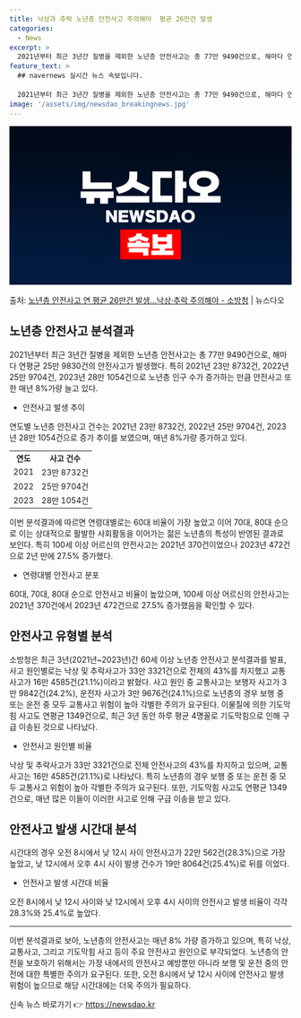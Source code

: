 ```yaml
---
title: 낙상과 추락 노년층 안전사고 주의해야  평균 26만건 발생
categories:
  - News
excerpt: >
  2021년부터 최근 3년간 질병을 제외한 노년층 안전사고는 총 77만 9490건으로, 해마다 연평균 25만 …
feature_text: >
  ## navernews 실시간 뉴스 속보입니다.

  2021년부터 최근 3년간 질병을 제외한 노년층 안전사고는 총 77만 9490건으로, 해마다 연평균 25만 …
image: '/assets/img/newsdao_breakingnews.jpg'
---
```


![뉴스다오 속보](/assets/img/newsdao_breakingnews.jpg)

<p>출처: <a href="https://newsdao.kr/3758" rel="dofollow">노년층 안전사고 연 평균 26만건 발생…낙상·추락 주의해야 - 소방청</a> | 뉴스다오</p>

<h2 data-ke-size="size26">노년층 안전사고 분석결과</h2>
<p data-ke-size="size16">2021년부터 최근 3년간 질병을 제외한 노년층 안전사고는 총 77만 9490건으로, 해마다 연평균 25만 9830건의 안전사고가 발생했다. 특히 2021년 23만 8732건, 2022년 25만 9704건, 2023년 28만 1054건으로 노년층 인구 수가 증가하는 만큼 안전사고 또한 매년 8%가량 늘고 있다.</p>
<ul>
<li>안전사고 발생 추이</li>
</ul>
<p data-ke-size="size16">연도별 노년층 안전사고 건수는 2021년 23만 8732건, 2022년 25만 9704건, 2023년 28만 1054건으로 증가 추이를 보였으며, 매년 8%가량 증가하고 있다.</p>
<table>
  <tr>
    <td style="text-align: center; height: 17px;"><b>연도</b></td>
    <td style="text-align: center; height: 17px;"><b>사고 건수</b></td>
  </tr>
  <tr>
    <td style="text-align: center; height: 17px;">2021</td>
    <td style="text-align: center; height: 17px;">23만 8732건</td>
  </tr>
  <tr>
    <td style="text-align: center; height: 17px;">2022</td>
    <td style="text-align: center; height: 17px;">25만 9704건</td>
  </tr>
  <tr>
    <td style="text-align: center; height: 17px;">2023</td>
    <td style="text-align: center; height: 17px;">28만 1054건</td>
  </tr>
</table>
<p data-ke-size="size16">이번 분석결과에 따르면 연령대별로는 60대 비율이 가장 높았고 이어 70대, 80대 순으로 이는 상대적으로 활발한 사회활동을 이어가는 젊은 노년층의 특성이 반영된 결과로 보인다. 특히 100세 이상 어르신의 안전사고는 2021년 370건이었으나 2023년 472건으로 2년 만에 27.5% 증가했다.</p>
<ul>
<li>연령대별 안전사고 분포</li>
</ul>
<p data-ke-size="size16">60대, 70대, 80대 순으로 안전사고 비율이 높았으며, 100세 이상 어르신의 안전사고는 2021년 370건에서 2023년 472건으로 27.5% 증가했음을 확인할 수 있다.</p>
<h2 data-ke-size="size26">안전사고 유형별 분석</h2>
<p data-ke-size="size16">소방청은 최근 3년(2021년~2023년)간 60세 이상 노년층 안전사고 분석결과를 발표, 사고 원인별로는 낙상 및 추락사고가 33만 3321건으로 전체의 43%를 차지했고 교통사고가 16만 4585건(21.1%)이라고 밝혔다. 사고 원인 중 교통사고는 보행자 사고가 3만 9842건(24.2%), 운전자 사고가 3만 9676건(24.1%)으로 노년층의 경우 보행 중 또는 운전 중 모두 교통사고 위험이 높아 각별한 주의가 요구된다. 이물질에 의한 기도막힘 사고도 연평균 1349건으로, 최근 3년 동안 하루 평균 4명꼴로 기도막힘으로 인해 구급 이송된 것으로 나타났다.</p>
<ul>
<li>안전사고 원인별 비율</li>
</ul>
<p data-ke-size="size16">낙상 및 추락사고가 33만 3321건으로 전체 안전사고의 43%를 차지하고 있으며, 교통사고는 16만 4585건(21.1%)로 나타났다. 특히 노년층의 경우 보행 중 또는 운전 중 모두 교통사고 위험이 높아 각별한 주의가 요구된다. 또한, 기도막힘 사고도 연평균 1349건으로, 매년 많은 이들이 이러한 사고로 인해 구급 이송을 받고 있다.</p>
<h2 data-ke-size="size26">안전사고 발생 시간대 분석</h2>
<p data-ke-size="size16">시간대의 경우 오전 8시에서 낮 12시 사이 안전사고가 22만 562건(28.3%)으로 가장 높았고, 낮 12시에서 오후 4시 사이 발생 건수가 19만 8064건(25.4%)로 뒤를 이었다.</p>
<ul>
<li>안전사고 발생 시간대 비율</li>
</ul>
<p data-ke-size="size16">오전 8시에서 낮 12시 사이와 낮 12시에서 오후 4시 사이의 안전사고 발생 비율이 각각 28.3%와 25.4%로 높았다.</p>
<hr>
<p data-ke-size="size16">이번 분석결과로 보아, 노년층의 안전사고는 매년 8% 가량 증가하고 있으며, 특히 낙상, 교통사고, 그리고 기도막힘 사고 등이 주요 안전사고 원인으로 부각되었다. 노년층의 안전을 보호하기 위해서는 가정 내에서의 안전사고 예방뿐만 아니라 보행 및 운전 중의 안전에 대한 특별한 주의가 요구된다. 또한, 오전 8시에서 낮 12시 사이에 안전사고 발생 위험이 높으므로 해당 시간대에는 더욱 주의가 필요하다.</p> 

신속 뉴스 바로가기 👉 <a href="https://newsdao.kr" rel="dofollow">https://newsdao.kr</a>


